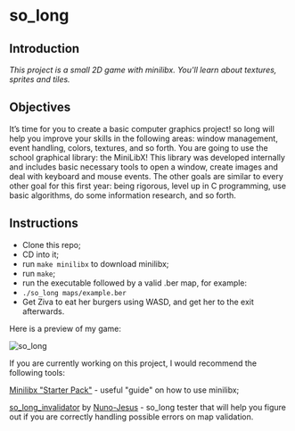 # so_long

## Introduction

*This project is a small 2D game with minilibx. You'll learn about textures, sprites and tiles.*

## Objectives

It’s time for you to create a basic computer graphics project!
so long will help you improve your skills in the following areas: window management,
event handling, colors, textures, and so forth.
You are going to use the school graphical library: the MiniLibX! This library was
developed internally and includes basic necessary tools to open a window, create images
and deal with keyboard and mouse events.
The other goals are similar to every other goal for this first year: being rigorous, level
up in C programming, use basic algorithms, do some information research, and so forth.

## Instructions

- Clone this repo;
- CD into it;
- run `make minilibx` to download minilibx;
- run `make`;
- run the executable followed by a valid .ber map, for example:
- `./so_long maps/example.ber`
- Get Ziva to eat her burgers using WASD, and get her to the exit afterwards.

Here is a preview of my game:

![so_long](https://github.com/peterbikes/42-School-Common-Core/blob/main/02_so_long/extra/so_long.png)

If you are currently working on this project, I would recommend the following tools:

[Minilibx "Starter Pack"](https://harm-smits.github.io/42docs/libs/minilibx/getting_started.html) - useful "guide" on how to use minilibx;

[so_long_invalidator](https://github.com/Nuno-Jesus/so_long_invalidator) by [Nuno-Jesus](https://github.com/Nuno-Jesus) - so_long tester that will help you figure out if you are correctly handling possible errors on map validation.
